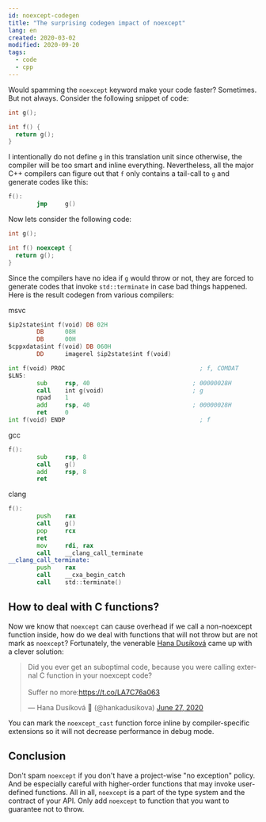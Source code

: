 ```yaml
---
id: noexcept-codegen
title: "The surprising codegen impact of noexcept"
lang: en
created: 2020-03-02
modified: 2020-09-20
tags:
  - code
  - cpp
---
```


Would spamming the `noexcept` keyword make your code faster? Sometimes. But not always. Consider the following snippet of code:

```cpp
int g();

int f() {
  return g();
}
```

I intentionally do not define `g` in this translation unit since otherwise, the compiler will be too smart and inline everything.
Nevertheless, all the major C++ compilers can figure out that `f` only contains a tail-call to `g` and generate codes like this:

```asm
f():
        jmp     g()
```

Now lets consider the following code:

```cpp
int g();

int f() noexcept {
  return g();
}
```

Since the compilers have no idea if `g` would throw or not, they are forced to generate codes that invoke `std::terminate` in case bad things happened.
Here is the result codegen from various compilers:

msvc

```asm
$ip2state$int f(void) DB 02H
        DB      08H
        DB      00H
$cppxdata$int f(void) DB 060H
        DD      imagerel $ip2state$int f(void)

int f(void) PROC                                      ; f, COMDAT
$LN5:
        sub     rsp, 40                             ; 00000028H
        call    int g(void)                         ; g
        npad    1
        add     rsp, 40                             ; 00000028H
        ret     0
int f(void) ENDP                                      ; f
```

gcc

```asm
f():
        sub     rsp, 8
        call    g()
        add     rsp, 8
        ret
```

clang

```asm
f():
        push    rax
        call    g()
        pop     rcx
        ret
        mov     rdi, rax
        call    __clang_call_terminate
__clang_call_terminate:
        push    rax
        call    __cxa_begin_catch
        call    std::terminate()
```

## How to deal with C functions?

Now we know that `noexcept` can cause overhead if we call a non-noexcept function inside, how do we deal with functions that will not throw but are not mark as `noexcept`? Fortunately, the venerable [Hana Dusíková](https://twitter.com/hankadusikova?s=20) came up with a clever solution:

<blockquote class="twitter-tweet"><p lang="en" dir="ltr">Did you ever get an suboptimal code, because you were calling external C function in your noexcept code?<br/><br/>Suffer no more:<a href="https://t.co/LA7C76a063">https://t.co/LA7C76a063</a></p>&mdash; Hana Dusíková 🍊 (@hankadusikova) <a href="https://twitter.com/hankadusikova/status/1276828584179642368?ref_src=twsrc%5Etfw">June 27, 2020</a></blockquote>

You can mark the `noexcept_cast` function force inline by compiler-specific extensions so it will not decrease performance in debug mode.

## Conclusion

Don't spam `noexcept` if you don't have a project-wise "no exception" policy. And be especially careful with higher-order functions that may invoke user-defined functions. All in all, `noexcept` is a part of the type system and the contract of your API. Only add `noexcept` to function that you want to guarantee not to throw.
